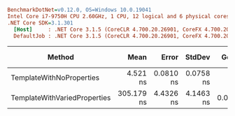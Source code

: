 ``` ini

BenchmarkDotNet=v0.12.0, OS=Windows 10.0.19041
Intel Core i7-9750H CPU 2.60GHz, 1 CPU, 12 logical and 6 physical cores
.NET Core SDK=3.1.301
  [Host]     : .NET Core 3.1.5 (CoreCLR 4.700.20.26901, CoreFX 4.700.20.27001), X64 RyuJIT
  DefaultJob : .NET Core 3.1.5 (CoreCLR 4.700.20.26901, CoreFX 4.700.20.27001), X64 RyuJIT


```
|                       Method |       Mean |     Error |    StdDev |  Gen 0 | Gen 1 | Gen 2 | Allocated |
|----------------------------- |-----------:|----------:|----------:|-------:|------:|------:|----------:|
|     TemplateWithNoProperties |   4.521 ns | 0.0810 ns | 0.0758 ns |      - |     - |     - |         - |
| TemplateWithVariedProperties | 305.179 ns | 4.4326 ns | 4.1463 ns | 0.0153 |     - |     - |      96 B |
